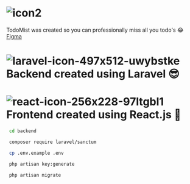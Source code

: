 # ![icon2](https://github.com/kp2129/todomist/assets/58330666/bc58a58a-6d36-443b-b5cb-615a6fd97989)
TodoMist was created so you can professionally miss all you todo's 😂
[Figma](https://www.figma.com/file/mrcqIM7jEM5ddyj0kdMCvu/TodoMist?type=design&node-id=0%3A1&mode=design&t=HVU7wVnmL86hO5DU-1)

# ![laravel-icon-497x512-uwybstke](https://github.com/kp2129/todomist/assets/58330666/019e77e8-1866-4ca8-a151-d0541275b32a) Backend created using Laravel 😎
# ![react-icon-256x228-97ltgbl1](https://github.com/kp2129/todomist/assets/58330666/0c052c75-d638-4f66-bcdd-af8633302d61) Frontend created using React.js 👀

```sh
 cd backend
```

```sh
 composer require laravel/sanctum
```

```sh
 cp .env.example .env
```

```sh
 php artisan key:generate
```

```sh
 php artisan migrate
```
